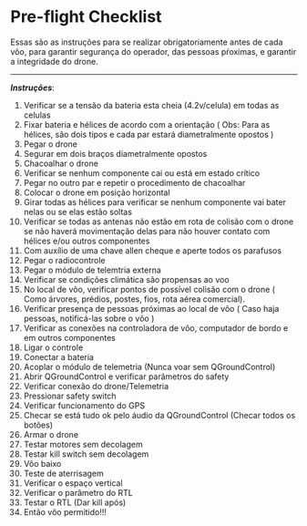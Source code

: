 # Pre-flight Checklist
Essas são as instruções para se realizar obrigatoriamente antes de cada vôo, para garantir segurança do operador, das pessoas pŕoximas, e garantir a integridade do drone.
***

***Instruções***:

1.  Verificar se a tensão da bateria esta cheia (4.2v/celula) em todas as celulas 
2.  Fixar bateria e hélices de acordo com a orientação ( Obs: Para as hélices, são dois tipos e cada par estará diametralmente opostos )
3.  Pegar o drone
4.  Segurar em dois braços diametralmente opostos
5.  Chacoalhar o drone
6.  Verificar se nenhum componente cai ou está em estado crítico
7.  Pegar no outro par e repetir o procedimento de chacoalhar
8.  Colocar o drone em posição horizontal
9.  Girar todas as hélices para verificar se nenhum componente vai bater nelas ou se elas estão soltas
10. Verificar se todas as antenas não estão em rota de colisão com o drone se não haverá movimentação delas para não houver contato com hélices e/ou outros componentes
11. Com auxílio de uma chave allen cheque e aperte todos os parafusos
12. Pegar o radiocontrole 
13. Pegar o módulo de telemtria externa
14. Verificar se condições climática são propensas ao voo
15. No local de vôo, verificar pontos de possível colisão com o drone ( Como árvores, prédios, postes, fios, rota aérea comercial).
16. Verificar presença de pessoas próximas ao local de vôo ( Caso haja pessoas, notificá-las sobre o vôo )
17. Verificar as conexões na controladora de vôo, computador de bordo e em outros componentes
18. Ligar o controle
19. Conectar a bateria
20. Acoplar o módulo de telemetria (Nunca voar sem QGroundControl)
21. Abrir QGroundControl e verificar parâmetros do safety
22. Verificar conexão do drone/Telemetria
23. Pressionar safety switch
24. Verificar funcionamento do GPS
25. Checar se está tudo ok pelo áudio da QGroundControl (Checar todos os botões)
26. Armar o drone
27. Testar motores sem decolagem
28. Testar kill switch sem decolagem
29. Vôo baixo
30. Teste de aterrisagem
31. Verificar o espaço vertical
32. Verificar o parâmetro do RTL
33. Testar o RTL (Dar kill após)
34. Então vôo permitido!!!

